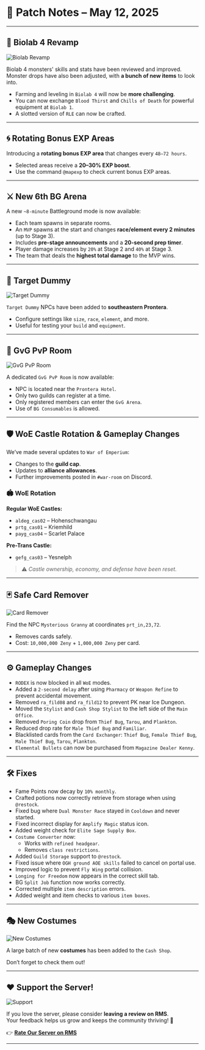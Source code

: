 # 📅 Patch Notes – May 12, 2025

---

## 🔬 Biolab 4 Revamp

![Biolab Revamp](img/featurewiki041201.webp)

Biolab 4 monsters' skills and stats have been reviewed and improved.  
Monster drops have also been adjusted, with **a bunch of new items** to look into.

- Farming and leveling in `Biolab 4` will now be **more challenging**.
- You can now exchange `Blood Thirst` and `Chills of Death` for powerful equipment at `Biolab 1`.
- A slotted version of `RLE` can now be crafted.

---

## 🌀 Rotating Bonus EXP Areas

Introducing a **rotating bonus EXP area** that changes every `48–72 hours`.

- Selected areas receive a **20–30% EXP boost**.
- Use the command ``@mapexp`` to check current bonus EXP areas.

---

## ⚔️ New 6th BG Arena

A new `~8-minute` Battleground mode is now available:

- Each team spawns in separate rooms.
- An `MVP` spawns at the start and changes **race/element every 2 minutes** (up to Stage 3).
- Includes **pre-stage announcements** and a **20-second prep timer**.
- Player damage increases by `20%` at Stage 2 and `40%` at Stage 3.
- The team that deals the **highest total damage** to the MVP wins.

---

## 🎯 Target Dummy

![Target Dummy](img/featurewiki041202.webp)

`Target Dummy` NPCs have been added to **southeastern Prontera**.

- Configure settings like `size`, `race`, `element`, and more.
- Useful for testing your `build` and `equipment`.

---

## 🏰 GvG PvP Room

![GvG PvP Room](img/featurewiki041204.webp)

A dedicated `GvG PvP Room` is now available:

- NPC is located near the `Prontera Hotel`.
- Only two guilds can register at a time.
- Only registered members can enter the `GvG Arena`.
- Use of `BG Consumables` is allowed.

---

## 🛡️ WoE Castle Rotation & Gameplay Changes

We’ve made several updates to `War of Emperium`:

- Changes to the **guild cap**.
- Updates to **alliance allowances**.
- Further improvements posted in `#war-room` on Discord.

### 🏟️ WoE Rotation

**Regular WoE Castles:**
- `aldeg_cas02` – Hohenschwangau
- `prtg_cas01` – Kriemhild
- `payg_cas04` – Scarlet Palace

**Pre-Trans Castle:**
- `gefg_cas03` – Yesnelph

> ⚠️ *Castle ownership, economy, and defense have been reset.*

---

## 🃏 Safe Card Remover

![Card Remover](img/featurewiki041206.webp)

Find the NPC `Mysterious Granny` at coordinates `prt_in,23,72`.

- Removes cards safely.
- Cost: `10,000,000 Zeny` + `1,000,000 Zeny` per card.

---

## ⚙️ Gameplay Changes

- `RODEX` is now blocked in all `WoE` modes.
- Added a `2-second delay` after using `Pharmacy` or `Weapon Refine` to prevent accidental movement.
- Removed `ra_fild08` and `ra_fild12` to prevent PK near Ice Dungeon.
- Moved the `Stylist` and `Cash Shop Stylist` to the left side of the `Main Office`.
- Removed `Poring Coin` drop from `Thief Bug`, `Tarou`, and `Plankton`.
- Reduced drop rate for `Male Thief Bug` and `Familiar`.
- Blacklisted cards from the `Card Exchanger`: `Thief Bug`, `Female Thief Bug`, `Male Thief Bug`, `Tarou`, `Plankton`.
- `Elemental Bullets` can now be purchased from `Magazine Dealer Kenny`.

---

## 🛠️ Fixes

- Fame Points now decay by `10% monthly`.
- Crafted potions now correctly retrieve from storage when using ``@restock``.
- Fixed bug where `Dual Monster Race` stayed in `Cooldown` and never started.
- Fixed incorrect display for `Amplify Magic` status icon.
- Added weight check for `Elite Sage Supply Box`.
- `Costume Converter` now:
  - Works with `refined headgear`.
  - Removes `class restrictions`.
- Added `Guild Storage` support to ``@restock``.
- Fixed issue where `OGH ground AOE skills` failed to cancel on portal use.
- Improved logic to prevent `Fly Wing` portal collision.
- `Longing for Freedom` now appears in the correct skill tab.
- BG `Split Job` function now works correctly.
- Corrected multiple `item description` errors.
- Added weight and item checks to various `item boxes`.

---

## 🎭 New Costumes

![New Costumes](img/05122025-cashshop.webp)

A large batch of new **costumes** has been added to the `Cash Shop`.

Don’t forget to check them out!

---

## ❤️ Support the Server!

![Support](img/writereviewover2.gif)

If you love the server, please consider **leaving a review on RMS**.  
Your feedback helps us grow and keeps the community thriving! 🚀

👉 [**Rate Our Server on RMS**](https://ratemyserver.net/index.php?page=detailedlistserver&serid=22102&itv=6&url_sname=UARO%20World%20of%20your%20dream)

---
